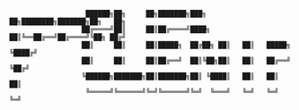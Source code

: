                                                                           
                       ██████╗██╗     ██╗███████╗███╗   ██╗████████╗███████╗██╗   ██╗
                      ██╔════╝██║     ██║██╔════╝████╗  ██║╚══██╔══╝██╔════╝╚██╗ ██╔╝
                      ██║     ██║     ██║█████╗  ██╔██╗ ██║   ██║   █████╗   ╚████╔╝ 
                      ██║     ██║     ██║██╔══╝  ██║╚██╗██║   ██║   ██╔══╝    ╚██╔╝  
                      ╚██████╗███████╗██║███████╗██║ ╚████║   ██║   ██║        ██║   
                       ╚═════╝╚══════╝╚═╝╚══════╝╚═╝  ╚═══╝   ╚═╝   ╚═╝        ╚═╝   
                                                                               
